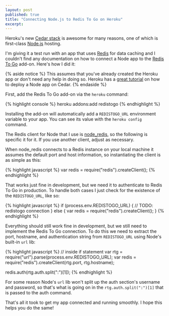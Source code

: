 ```yaml
---
layout: post
published: true
title: "Connecting Node.js to Redis To Go on Heroku"
excerpt:
---
```


Heroku's new [Cedar stack][cedar] is awesome for many reasons, one of which is first-class [Node.js][node] hosting.

I'm giving it a test run with an app that uses [Redis][redis] for data caching and I couldn't find any documentation on how to connect a Node app to the [Redis To Go][redistogo] add-on. Here's how I did it:

{% aside notice %}
This assumes that you've already created the Heroku app or don't need any help in doing so. Heroku has a [great tutorial](http://devcenter.heroku.com/articles/node-js) on how to deploy a Node app on Cedar.
{% endaside %}

First, add the Redis To Go add-on via the `heroku` command:

{% highlight console %}
heroku addons:add redistogo
{% endhighlight %}

Installing the add-on will automatically add a `REDISTOGO_URL` environment variable to your app. You can see its value with the `heroku config` command.

The Redis client for Node that I use is [node_redis][node-redis], so the following is specific it for it. If you use another client, adjust as necessary.

When node_redis connects to a Redis instance on your local machine it assumes the default port and host information, so instantiating the client is as simple as this:

{% highlight javascript %}
var redis = require("redis").createClient();
{% endhighlight %}

That works just fine in development, but we need it to authenticate to Redis To Go in production. To handle both cases I just check for the existence of the `REDISTOGO_URL`, like so:

{% highlight javascript %}
if (process.env.REDISTOGO_URL) {
  // TODO: redistogo connection
} else {
  var redis = require("redis").createClient();
}
{% endhighlight %}

Everything should still work fine in development, but we still need to implement the Redis To Go connection. To do this we need to extract the port, hostname, and authentication string from `REDISTOGO_URL` using Node's built-in `url` lib:

{% highlight javascript %}
// inside if statement
var rtg   = require("url").parse(process.env.REDISTOGO_URL);
var redis = require("redis").createClient(rtg.port, rtg.hostname);

redis.auth(rtg.auth.split(":")[1]);
{% endhighlight %}

For some reason Node's `url` lib won't split up the auth section's username and password, so that's what is going on in the `rtg.auth.split(":")[1]` that is passed to the auth command.

That's all it took to get my app connected and running smoothly. I hope this helps you do the same!

[cedar]:http://devcenter.heroku.com/articles/cedar
[node]:http://nodejs.org
[redis]:http://redis.io
[redistogo]:http://redistogo.com
[node-redis]:https://github.com/mranney/node_redis
